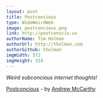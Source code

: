 ```yaml
---
layout: post
title: Postconcious
type: WideWeirdWeb
image: postconcious.png
link: http://postconscio.us
authorName: Tim Holman
authorUrl: http://tholman.com
authorGithub: tholman
imgWidth: 572
imgHeight: 314
---
```


_Weird subconcious internet thoughts!_

[Postconcious](http://postconscio.us) - by [Andrew McCarthy](http://andrevv.com/)
